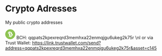 [bch]: https://github.com/Ddarkbooked/crypto/blob/main/icons/bch.png "BCH"


# Crypto Adresses
My public crypto addresses

![alt text][bch] BCH: qqpats2kpexreqrd3memhxa22enmqjgu6ukeg2k75r \nl
or via Trust Wallet: https://link.trustwallet.com/send?address=qqpats2kpexreqrd3memhxa22enmqjgu6ukeg2k75r&asset=c145


